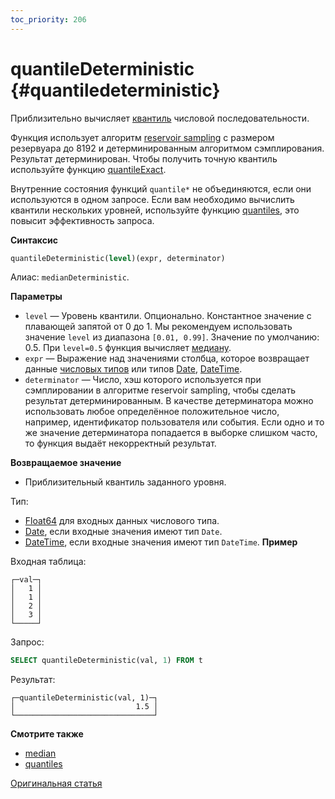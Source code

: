 ```yaml
---
toc_priority: 206
---
```


# quantileDeterministic {#quantiledeterministic}

Приблизительно вычисляет [квантиль](https://ru.wikipedia.org/wiki/Квантиль) числовой последовательности.

Функция использует алгоритм [reservoir sampling](https://en.wikipedia.org/wiki/Reservoir_sampling) с размером резервуара до 8192 и детерминированным алгоритмом сэмплирования. Результат детерминирован. Чтобы получить точную квантиль используйте функцию [quantileExact](#quantileexact).

Внутренние состояния функций `quantile*` не объединяются, если они используются в одном запросе. Если вам необходимо вычислить квантили нескольких уровней, используйте функцию [quantiles](#quantiles), это повысит эффективность запроса.

**Синтаксис**

``` sql
quantileDeterministic(level)(expr, determinator)
```

Алиас: `medianDeterministic`.

**Параметры**

-   `level` — Уровень квантили. Опционально. Константное значение с плавающей запятой от 0 до 1. Мы рекомендуем использовать значение `level` из диапазона `[0.01, 0.99]`. Значение по умолчанию: 0.5. При `level=0.5` функция вычисляет [медиану](https://ru.wikipedia.org/wiki/Медиана_(статистика)).
-   `expr` — Выражение над значениями столбца, которое возвращает данные [числовых типов](../../../sql-reference/data-types/index.md#data_types) или типов [Date](../../../sql-reference/data-types/date.md), [DateTime](../../../sql-reference/data-types/datetime.md).
-   `determinator` — Число, хэш которого используется при сэмплировании в алгоритме reservoir sampling, чтобы сделать результат детерминированным. В качестве детерминатора можно использовать любое определённое положительное число, например, идентификатор пользователя или события. Если одно и то же значение детерминатора попадается в выборке слишком часто, то функция выдаёт некорректный результат.

**Возвращаемое значение**

-   Приблизительный квантиль заданного уровня.

Тип:

-   [Float64](../../../sql-reference/data-types/float.md) для входных данных числового типа.
-   [Date](../../../sql-reference/data-types/date.md), если входные значения имеют тип `Date`.
-   [DateTime](../../../sql-reference/data-types/datetime.md), если входные значения имеют тип `DateTime`.
**Пример**

Входная таблица:

``` text
┌─val─┐
│   1 │
│   1 │
│   2 │
│   3 │
└─────┘
```

Запрос:

``` sql
SELECT quantileDeterministic(val, 1) FROM t
```

Результат:

``` text
┌─quantileDeterministic(val, 1)─┐
│                           1.5 │
└───────────────────────────────┘
```

**Смотрите также**

-   [median](../../../sql-reference/aggregate-functions/reference/median.md#median)
-   [quantiles](../../../sql-reference/aggregate-functions/reference/quantiles.md#quantiles)

[Оригинальная статья](https://clickhouse.tech/docs/en/sql-reference/aggregate-functions/reference/qurntiledeterministic/) <!--hide-->
